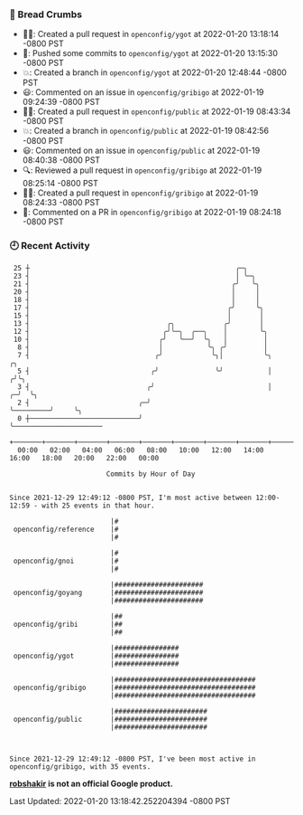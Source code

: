 ### 🍞 Bread Crumbs

 * ✍🏼: Created a pull request in `openconfig/ygot` at 2022-01-20 13:18:14 -0800 PST
 * 🚢: Pushed some commits to `openconfig/ygot` at 2022-01-20 13:15:30 -0800 PST
 * 💥: Created a branch in `openconfig/ygot` at 2022-01-20 12:48:44 -0800 PST
 * 😃: Commented on an issue in `openconfig/gribigo` at 2022-01-19 09:24:39 -0800 PST
 * ✍🏼: Created a pull request in `openconfig/public` at 2022-01-19 08:43:34 -0800 PST
 * 💥: Created a branch in `openconfig/public` at 2022-01-19 08:42:56 -0800 PST
 * 😃: Commented on an issue in `openconfig/public` at 2022-01-19 08:40:38 -0800 PST
 * 🔍: Reviewed a pull request in  `openconfig/gribigo` at 2022-01-19 08:25:14 -0800 PST
 * ✍🏼: Created a pull request in `openconfig/gribigo` at 2022-01-19 08:24:33 -0800 PST
 * 💬: Commented on a PR in  `openconfig/gribigo` at 2022-01-19 08:24:18 -0800 PST

### 🕘 Recent Activity
```
 25 ┼                                                   ╭─╮
 23 ┤                                                   │ ╰─╮
 21 ┤                                                  ╭╯   ╰╮
 20 ┤                                                  │     │
 18 ┤                                                  │     │
 17 ┤                                                 ╭╯     ╰╮
 15 ┤                                                 │       │
 13 ┤                                  ╭╮            ╭╯       │
 12 ┤                                 ╭╯╰─╮  ╭──╮    │        ╰╮
 10 ┤                                ╭╯   ╰──╯  ╰╮   │         │
  8 ┤                                │           ╰╮ ╭╯         │
  7 ┤                               ╭╯            ╰╮│          ╰╮            ╭╮
  5 ┤                              ╭╯              ╰╯           │           ╭╯╰╮
  3 ┤                             ╭╯                            │         ╭─╯  ╰╮
  2 ┤                           ╭─╯                             ╰─────────╯     ╰╮
  0 ┼───────────────────────────╯                                                ╰──────────────────────
    +───────+───────+───────+───────+───────+───────+───────+───────+───────+───────+───────+───────+────
  00:00   02:00   04:00   06:00   08:00   10:00   12:00   14:00   16:00   18:00   20:00   22:00   00:00   

						Commits by Hour of Day


Since 2021-12-29 12:49:12 -0800 PST, I'm most active between 12:00-12:59 - with 25 events in that hour.

```



```
                         |#
 openconfig/reference    |#
                         |#

                         |#
 openconfig/gnoi         |#
                         |#

                         |######################
 openconfig/goyang       |######################
                         |######################

                         |##
 openconfig/gribi        |##
                         |##

                         |################
 openconfig/ygot         |################
                         |################

                         |###################################
 openconfig/gribigo      |###################################
                         |###################################

                         |#######################
 openconfig/public       |#######################
                         |#######################



Since 2021-12-29 12:49:12 -0800 PST, I've been most active in openconfig/gribigo, with 35 events.

```
**[robshakir](mailto:robjs@google.com) is not an official Google product.**  


Last Updated: 2022-01-20 13:18:42.252204394 -0800 PST
